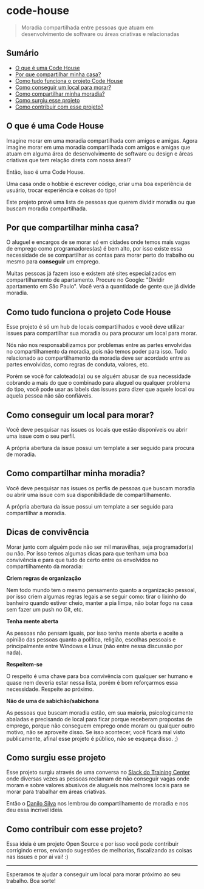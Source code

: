# code-house

> Moradia compartilhada entre pessoas que atuam em desenvolvimento de software ou áreas criativas e relacionadas

## Sumário

- [O que é uma Code House](#o-que-é-uma-code-house)
- [Por que compartilhar minha casa?](#por-que-compartilhar-minha-casa)
- [Como tudo funciona o projeto Code House](#como-tudo-funciona-o-projeto-code-house)
- [Como conseguir um local para morar?](#como-conseguir-um-local-para-morar)
- [Como compartilhar minha moradia?](#como-compartilhar-minha-moradia)
- [Como surgiu esse projeto](#como-surgiu-esse-projeto)
- [Como contribuir com esse projeto?](#como-contribuir-com-esse-projeto)

## O que é uma Code House

Imagine morar em uma moradia compartilhada com amigos e amigas. Agora imagine morar em uma moradia compartilhada com amigos e amigas que atuam em alguma área de desenvolvimento de software ou design e áreas criativas que tem relação direta com nossa área!?

Então, isso é uma Code House.

Uma casa onde o hobbie é escrever código, criar uma boa experiência de usuário, trocar experiência e coisas do tipo!

Este projeto provê uma lista de pessoas que querem dividir moradia ou que buscam moradia compartilhada.

## Por que compartilhar minha casa?

O aluguel e encargos de se morar só em cidades onde temos mais vagas de emprego como programadores(as) é bem alto, por isso existe essa necessidade de se compartilhar as contas para morar perto do trabalho ou mesmo para **conseguir** um emprego.

Muitas pessoas já fazem isso e existem até sites especializados em compartilhamento de apartamento. Procure no Google: "Dividir apartamento em São Paulo". Você verá a quantidade de gente que já divide moradia.

## Como tudo funciona o projeto Code House

Esse projeto é só um hub de locais compartilhados e você deve utilizar issues para compartilhar sua moradia ou para procurar um local para morar.

Nós não nos responsabilizamos por problemas entre as partes envolvidas no compartilhamento da moradia, pois não temos poder para isso. Tudo relacionado ao compartilhamento da moradia deve ser acordado entre as partes envolvidas, como regras de conduta, valores, etc.

Porém se você for caloteado(a) ou se alguém abusar de sua necessidade cobrando a mais do que o combinado para aluguel ou qualquer problema do tipo, você pode usar as labels das issues para dizer que aquele local ou aquela pessoa não são confiáveis.

## Como conseguir um local para morar?

Você deve pesquisar nas issues os locais que estão disponíveis ou abrir uma issue com o seu perfil.

A própria abertura da issue possui um template a ser seguido para procura de moradia.

## Como compartilhar minha moradia?

Você deve pesquisar nas issues os perfis de pessoas que buscam moradia ou abrir uma issue com sua disponibilidade de compartilhamento.

A própria abertura da issue possui um template a ser seguido para compartilhar a moradia.

## Dicas de convivência

Morar junto com alguém pode não ser mil maravilhas, seja programador(a) ou não. Por isso temos algumas dicas para que tenham uma boa convivência e para que tudo de certo entre os envolvidos no compartilhamento da moradia:

**Criem regras de organização**

Nem todo mundo tem o mesmo pensamento quanto a organização pessoal, por isso criem algumas regras legais a se seguir como: tirar o lixinho do banheiro quando estiver cheio, manter a pia limpa, não botar fogo na casa sem fazer um push no Git, etc.

**Tenha mente aberta**

As pessoas não pensam iguais, por isso tenha mente aberta e aceite a opinião das pessoas quanto a política, religião, escolhas pessoais e principalmente entre Windows e Linux (não entre nessa discussão por nada).

**Respeitem-se**

O respeito é uma chave para boa convivência com qualquer ser humano e quase nem deveria estar nessa lista, porém é bom reforçarmos essa necessidade. Respeite ao próximo.

**Não de uma de sabichão/sabichona**

As pessoas que buscam moradia estão, em sua maioria, psicologicamente abaladas e precisando de local para ficar porque receberam propostas de emprego, porque não conseguem emprego onde moram ou qualquer outro motivo, não se aproveite disso. Se isso acontecer, você ficará mal visto publicamente, afinal esse projeto é público, não se esqueça disso. ;)

## Como surgiu esse projeto

Esse projeto surgiu através de uma conversa no [Slack do Training Center](https://ctgroups.herokuapp.com/) onde diversas vezes as pessoas reclamam de não conseguir vagas onde moram e sobre valores abusivos de alugueis nos melhores locais para se morar para trabalhar em áreas criativas.

Então o [Danilo Silva](https://twitter.com/danilodev) nos lembrou do compartilhamento de moradia e nos deu essa incrível ideia.

## Como contribuir com esse projeto?

Essa ideia é um projeto Open Source e por isso você pode contribuir corrigindo erros, enviando sugestões de melhorias, fiscalizando as coisas nas issues e por ai vai! :)

----

Esperamos te ajudar a conseguir um local para morar próximo ao seu trabalho. Boa sorte!

